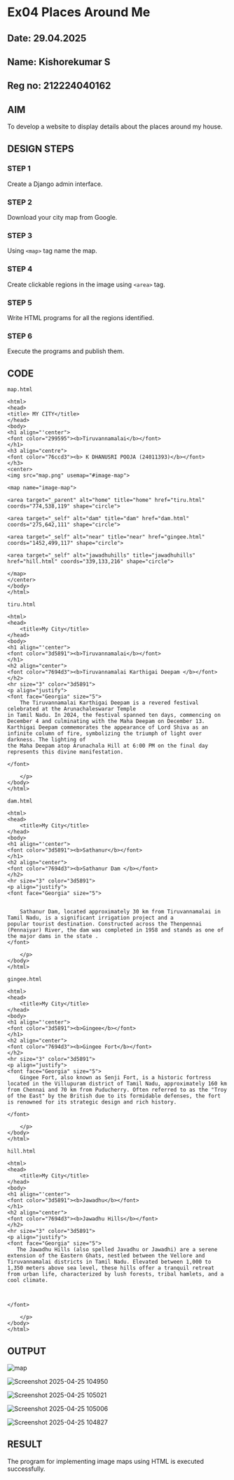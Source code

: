 # Ex04 Places Around Me
## Date: 29.04.2025
## Name: Kishorekumar S
## Reg no: 212224040162

## AIM
To develop a website to display details about the places around my house.

## DESIGN STEPS

### STEP 1
Create a Django admin interface.

### STEP 2
Download your city map from Google.

### STEP 3
Using ```<map>``` tag name the map.

### STEP 4
Create clickable regions in the image using ```<area>``` tag.

### STEP 5
Write HTML programs for all the regions identified.

### STEP 6
Execute the programs and publish them.

## CODE
```
map.html

<html>
<head>
<title> MY CITY</title>
</head>
<body>
<h1 align="'center">
<font color="299595"><b>Tiruvannamalai</b></font>
</h1>
<h3 align="centre">
<font color="76ccd3"><b> K DHANUSRI POOJA (24011393)</b></font>
</h3>
<center>
<img src="map.png" usemap="#image-map">

<map name="image-map">

<area target="_parent" alt="home" title="home" href="tiru.html" coords="774,538,119" shape="circle">

<area target="_self" alt="dam" title="dam" href="dam.html" coords="275,642,111" shape="circle">

<area target="_self" alt="near" title="near" href="gingee.html" coords="1452,499,117" shape="circle">

<area target="_self" alt="jawadhuhills" title="jawadhuhills" href="hill.html" coords="339,133,216" shape="circle">

</map>
</center>
</body>
</html>

tiru.html

<html>
<head>
    <title>My City</title>
</head>
<body>
<h1 align="'center">
<font color="3d5891"><b>Tiruvannamalai</b></font>
</h1>
<h2 align="center">
<font color="7694d3"><b>Tiruvannamalai Karthigai Deepam </b></font>
</h2>
<hr size="3" color="3d5891">
<p align="justify">
<font face="Georgia" size="5">
    The Tiruvannamalai Karthigai Deepam is a revered festival celebrated at the Arunachaleswarar Temple 
in Tamil Nadu. In 2024, the festival spanned ten days, commencing on December 4 and culminating with the Maha Deepam on December 13. 
Karthigai Deepam commemorates the appearance of Lord Shiva as an infinite column of fire, symbolizing the triumph of light over darkness. The lighting of
the Maha Deepam atop Arunachala Hill at 6:00 PM on the final day represents this divine manifestation. 
    
</font>

    </p>
</body>
</html>

dam.html

<html>
<head>
    <title>My City</title>
</head>
<body>
<h1 align="'center">
<font color="3d5891"><b>Sathanur</b></font>
</h1>
<h2 align="center">
<font color="7694d3"><b>Sathanur Dam </b></font>
</h2>
<hr size="3" color="3d5891">
<p align="justify">
<font face="Georgia" size="5">
    
   
    Sathanur Dam, located approximately 30 km from Tiruvannamalai in Tamil Nadu, is a significant irrigation project and a
popular tourist destination. Constructed across the Thenpennai (Pennaiyar) River, the dam was completed in 1958 and stands as one of the major dams in the state .
</font>

    </p>
</body>
</html>

gingee.html

<html>
<head>
    <title>My City</title>
</head>
<body>
<h1 align="'center">
<font color="3d5891"><b>Gingee</b></font>
</h1>
<h2 align="center">
<font color="7694d3"><b>Gingee Fort</b></font>
</h2>
<hr size="3" color="3d5891">
<p align="justify">
<font face="Georgia" size="5">
    Gingee Fort, also known as Senji Fort, is a historic fortress located in the Villupuram district of Tamil Nadu, approximately 160 km from Chennai and 70 km from Puducherry. Often referred to as the "Troy of the East" by the British due to its formidable defenses, the fort is renowned for its strategic design and rich history.
    
</font>

    </p>
</body>
</html>

hill.html

<html>
<head>
    <title>My City</title>
</head>
<body>
<h1 align="'center">
<font color="3d5891"><b>Jawadhu</b></font>
</h1>
<h2 align="center">
<font color="7694d3"><b>Jawadhu Hills</b></font>
</h2>
<hr size="3" color="3d5891">
<p align="justify">
<font face="Georgia" size="5">
   The Jawadhu Hills (also spelled Javadhu or Jawadhi) are a serene extension of the Eastern Ghats, nestled between the Vellore and Tiruvannamalai districts in Tamil Nadu. Elevated between 1,000 to 1,350 meters above sea level, these hills offer a tranquil retreat from urban life, characterized by lush forests, tribal hamlets, and a cool climate.

    
    
</font>

    </p>
</body>
</html>

```


## OUTPUT

![map](https://github.com/user-attachments/assets/8fe8fa1f-8820-4fc7-87df-ec9506e11ad9)

![Screenshot 2025-04-25 104950](https://github.com/user-attachments/assets/f4cd4547-1a28-4233-8c7e-8e56bed62413)

![Screenshot 2025-04-25 105021](https://github.com/user-attachments/assets/1d7a6522-f81a-45ef-8036-f6685cb5b60b)

![Screenshot 2025-04-25 105006](https://github.com/user-attachments/assets/4915d944-65cc-40f3-9f69-270ae7566157)

![Screenshot 2025-04-25 104827](https://github.com/user-attachments/assets/da620ced-adf1-40f2-a683-a0a662ec1834)






## RESULT
The program for implementing image maps using HTML is executed successfully.

